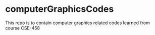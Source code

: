 # computerGraphicsCodes
This repo is to contain computer graphics related codes learned from course CSE-458
